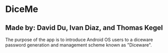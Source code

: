 # DiceMe
## Made by: David Du, Ivan Diaz, and Thomas Kegel

 The purpose of the app is to introduce Android OS users to a diceware password generation and 
 management scheme known as "Diceware".
